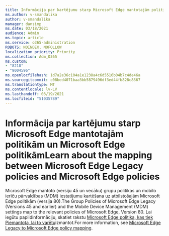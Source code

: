 ```yaml
---
title: Informācija par kartējumu starp Microsoft Edge mantotajām politikām un Microsoft Edge politikām
ms.author: v-smandalika
author: v-smandalika
manager: dansimp
ms.date: 03/18/2021
audience: Admin
ms.topic: article
ms.service: o365-administration
ROBOTS: NOINDEX, NOFOLLOW
localization_priority: Priority
ms.collection: Adm_O365
ms.custom:
- "8218"
- "9004596"
ms.openlocfilehash: 1d7a2e36c104a1e1238a4c6d5516b04b7c4de46a
ms.sourcegitcommit: c08bed4071baa3bb5879496df3ed44fb828c8367
ms.translationtype: MT
ms.contentlocale: lv-LV
ms.lasthandoff: 03/19/2021
ms.locfileid: "51035789"
---
```

# <a name="learn-about--the-mapping-between-microsoft-edge-legacy-policies-and-microsoft-edge-policies"></a><span data-ttu-id="25b75-102">Informācija par kartējumu starp Microsoft Edge mantotajām politikām un Microsoft Edge politikām</span><span class="sxs-lookup"><span data-stu-id="25b75-102">Learn about  the mapping between Microsoft Edge Legacy policies and Microsoft Edge policies</span></span>

<span data-ttu-id="25b75-103">Microsoft Edge mantoto (versiju 45 un vecāku) grupu politikas un mobilo ierīču pārvaldības (MDM) iestatījumu kartēšana uz atbilstošajām Microsoft Edge politikām (versija 80).</span><span class="sxs-lookup"><span data-stu-id="25b75-103">The Group Policies of Microsoft Edge Legacy (Versions 45 and earlier) and the Mobile Device Management (MDM) settings map to the relevant policies of Microsoft Edge, Version 80.</span></span> <span data-ttu-id="25b75-104">Lai iegūtu papildinformāciju, skatiet rakstu [Microsoft Edge politika, kas tiek Piemantota, lai to varētu](https://docs.microsoft.com/deployedge/microsoft-edge-policy-map-legacy-to-newedge)izmantot.</span><span class="sxs-lookup"><span data-stu-id="25b75-104">For more information, see [Microsoft Edge Legacy to Microsoft Edge policy mapping](https://docs.microsoft.com/deployedge/microsoft-edge-policy-map-legacy-to-newedge).</span></span>